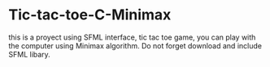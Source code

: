 # Tic-tac-toe-C-Minimax
this is a proyect using SFML interface, tic tac toe game, you can play with the computer using Minimax algorithm. Do not forget download 
and include SFML libary.
